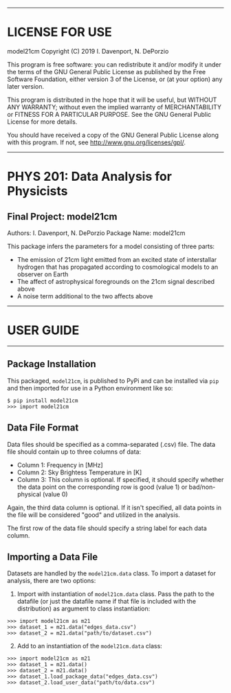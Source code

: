 --------------------
# LICENSE FOR USE 

model21cm
Copyright (C) 2019  I. Davenport, N. DePorzio

This program is free software: you can redistribute it and/or modify
it under the terms of the GNU General Public License as published by
the Free Software Foundation, either version 3 of the License, or
(at your option) any later version.

This program is distributed in the hope that it will be useful,
but WITHOUT ANY WARRANTY; without even the implied warranty of
MERCHANTABILITY or FITNESS FOR A PARTICULAR PURPOSE.  See the
GNU General Public License for more details.

You should have received a copy of the GNU General Public License
along with this program.  If not, see <http://www.gnu.org/licenses/gpl/>.
 
--------------------

# PHYS 201: Data Analysis for Physicists
## Final Project: model21cm 

Authors: I. Davenport, N. DePorzio
Package Name: model21cm


This package infers the parameters for a model consisting of three parts: 

* The emission of 21cm light emitted from an excited state of interstallar hydrogen that has propagated according to cosmological models to an observer on Earth
* The affect of astrophysical foregrounds on the 21cm signal described above
* A noise term additional to the two affects above

--------------------
# USER GUIDE
--------------------

## Package Installation

This packaged, `model21cm`, is published to PyPi and can be installed via `pip` and then imported for use in a Python environment like so: 

```
$ pip install model21cm
>>> import model21cm
```

## Data File Format

Data files should be specified as a comma-separated (.csv) file. The data file should contain up to three columns of data: 

* Column 1: Frequency in [MHz]
* Column 2: Sky Brightess Temperature in [K]
* Column 3: This column is optional. If specified, it should specify whether the data point on the corresponding row is good (value 1) or bad/non-physical (value 0) 

Again, the third data column is optional. If it isn't specified, all data points in the file will be considered "good" and utilized in the analysis. 

The first row of the data file should specify a string label for each data column.

## Importing a Data File

Datasets are handled by the `model21cm.data` class. To import a dataset for analysis, there are two options: 

1) Import with instantiation of `model21cm.data` class. Pass the path to the datafile (or just the datafile name if that file is included with the distribution) as argument to class instantiation: 

```
>>> import model21cm as m21
>>> dataset_1 = m21.data("edges_data.csv")
>>> dataset_2 = m21.data("path/to/dataset.csv")
```

2) Add to an instantiation of the `model21cm.data` class: 

```
>>> import model21cm as m21
>>> dataset_1 = m21.data()
>>> dataset_2 = m21.data()
>>> dataset_1.load_package_data("edges_data.csv") 
>>> dataset_2.load_user_data("path/to/data.csv")
```
